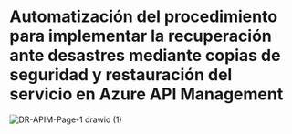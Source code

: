 # Automatización del procedimiento para implementar la recuperación ante desastres mediante copias de seguridad y restauración del servicio en Azure API Management



![DR-APIM-Page-1 drawio (1)](https://user-images.githubusercontent.com/17581842/170557020-720243e2-fa26-4083-9898-1374a98a6049.png)


